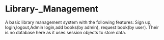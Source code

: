 # Library-_Management
A basic library management system with the following features: Sign up, login,logout,Admin login,add books(by admin), request book(by user). Their is no database here as it uses session objects to store data.
